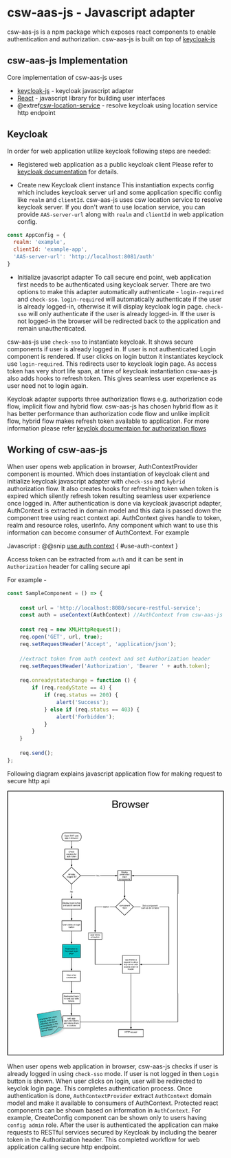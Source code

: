 # csw-aas-js - Javascript adapter

csw-aas-js is a npm package which exposes react components to enable authentication and authorization. csw-aas-js is built
on top of [keycloak-js](https://www.keycloak.org/docs/latest/securing_apps/index.html#_javascript_adapter)

## csw-aas-js Implementation

Core implementation of csw-aas-js uses

- [keycloak-js](https://www.keycloak.org/docs/latest/securing_apps/index.html#_javascript_adapter) - keycloak javascript adapter
- [React](https://reactjs.org/) - javascript library for building user interfaces
- @extref[csw-location-service](csw:services/location) - resolve keycloak using location service http endpoint

## Keycloak

In order for web application utilize keycloak following steps are needed:

- Registered web application as a public keycloak client
Please refer to [keycloak documentation](https://www.keycloak.org/docs/latest/getting_started/index.html)
for details.

- Create new Keycloak client instance 
This instantiation expects config which includes keycloak server url and some application 
specific config like `realm` and `clientId`. csw-aas-js uses csw location service to resolve keycloak server. If you 
don't want to use location service, you can provide `AAS-server-url` along with `realm` and `clientId` in web application config. 

```javascript
const AppConfig = {
  realm: 'example',
  clientId: 'example-app',
  'AAS-server-url': 'http://localhost:8081/auth'
}
``` 
- Initialize javascript adapter 
To call secure end point, web application first needs to be authenticated using keycloak server. There are two options to make this adapter automatically authenticate - `login-required` and `check-sso`. 
`login-required` will automatically authenticate if the user is already logged-in, otherwise it will display keycloak login page. 
`check-sso` will only authenticate if the user is already logged-in. If the user is not logged-in the browser will be redirected back to 
the application and remain unauthenticated. 

csw-aas-js use `check-sso` to instantiate keycloak. It shows secure components if user is already logged in.
If user is not authenticated Login component is rendered. If user clicks on login button it instantiates keyclock use `login-required`. This redirects 
user to keycloak login page. As access token has very short life span, at time of keycloak instantiation csw-aas-js also adds hooks to refresh
token. This gives seamless user experience as user need not to login again.

Keycloak adapter supports three authorization flows e.g. authorization code flow, implicit flow and hybrid flow.
csw-aas-js has chosen hybrid flow as it has better performance than authorization code flow and unlike implicit flow,
hybrid flow makes refresh token available to application. For more information please refer [keyclok documentaion for authorization flows](https://www.keycloak.org/docs/latest/securing_apps/index.html#_javascript_implicit_flow)

## Working of csw-aas-js

When user opens web application in browser, AuthContextProvider component is mounted. Which does instantiation of keycloak 
client and initialize keycloak javascript adapter with `check-sso` and `hybrid` authorization flow. It also creates hooks for refreshing token when
token is expired which silently refresh token resulting seamless user experience once logged in. After authentication is done via
keycloak javascript adapter, AuthContext is extracted in domain model and this data is passed down the component tree using 
react context api. AuthContext gives handle to token, realm and resource roles, userInfo. Any component which want to use
this information can become consumer of AuthContext. For example

Javascript
:   @@snip [use auth context](../../../../csw-aas-js/config/src/components/CreateConfig.jsx) { #use-auth-context }

Access token can be extracted from `auth` and it can be sent in `Authorization` header for calling secure api

For example -

```javascript
const SampleComponent = () => {

    const url = 'http://localhost:8080/secure-restful-service';
    const auth = useContext(AuthContext) //AuthContext from csw-aas-js
      
    const req = new XMLHttpRequest();
    req.open('GET', url, true);
    req.setRequestHeader('Accept', 'application/json');
    
    //extract token from auth context and set Authorization header
    req.setRequestHeader('Authorization', 'Bearer ' + auth.token);

    req.onreadystatechange = function () {
        if (req.readyState == 4) {
            if (req.status == 200) {
                alert('Success');
            } else if (req.status == 403) {
                alert('Forbidden');
            }
        }
    }

    req.send();
};
```

Following diagram explains javascript application flow for making request to secure http api

![javascript-app-flow](javascript-app-workflow.png)  

When user opens web application in browser, csw-aas-js checks if user is already logged in using `check-sso` mode. If user is 
not logged in then `Login` button is shown. When user clicks on login, user will be redirected to keyclok login page. 
This completes authentication process. Once authentication is done, `AuthContextProvider` extract `AuthContext` domain model and
make it available to consumers of AuthContext. Protected react components can be shown based on information in `AuthContext`.
For example, CreateConfig component can be shown only to users having `config admin` role. After the user is authenticated 
the application can make requests to RESTful services secured by Keycloak by including the bearer token in the Authorization header.
This completed workflow for web application calling secure http endpoint. 




